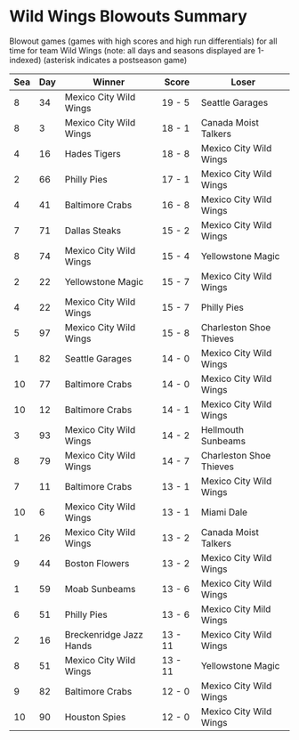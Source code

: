 # Wild Wings Blowouts Summary



Blowout games (games with high scores and high run differentials) for all time for team Wild Wings (note: all days and seasons displayed are 1-indexed) (asterisk indicates a postseason game)


| Sea | Day | Winner | Score | Loser | 
| ------ |------ |------ |------ |------ |
| 8 | 34 | Mexico City Wild Wings | 19 - 5 | Seattle Garages | 
| 8 | 3 | Mexico City Wild Wings | 18 - 1 | Canada Moist Talkers | 
| 4 | 16 | Hades Tigers | 18 - 8 | Mexico City Wild Wings | 
| 2 | 66 | Philly Pies | 17 - 1 | Mexico City Wild Wings | 
| 4 | 41 | Baltimore Crabs | 16 - 8 | Mexico City Wild Wings | 
| 7 | 71 | Dallas Steaks | 15 - 2 | Mexico City Wild Wings | 
| 8 | 74 | Mexico City Wild Wings | 15 - 4 | Yellowstone Magic | 
| 2 | 22 | Yellowstone Magic | 15 - 7 | Mexico City Wild Wings | 
| 4 | 22 | Mexico City Wild Wings | 15 - 7 | Philly Pies | 
| 5 | 97 | Mexico City Wild Wings | 15 - 8 | Charleston Shoe Thieves | 
| 1 | 82 | Seattle Garages | 14 - 0 | Mexico City Wild Wings | 
| 10 | 77 | Baltimore Crabs | 14 - 0 | Mexico City Wild Wings | 
| 10 | 12 | Baltimore Crabs | 14 - 1 | Mexico City Wild Wings | 
| 3 | 93 | Mexico City Wild Wings | 14 - 2 | Hellmouth Sunbeams | 
| 8 | 79 | Mexico City Wild Wings | 14 - 7 | Charleston Shoe Thieves | 
| 7 | 11 | Baltimore Crabs | 13 - 1 | Mexico City Wild Wings | 
| 10 | 6 | Mexico City Wild Wings | 13 - 1 | Miami Dale | 
| 1 | 26 | Mexico City Wild Wings | 13 - 2 | Canada Moist Talkers | 
| 9 | 44 | Boston Flowers | 13 - 2 | Mexico City Wild Wings | 
| 1 | 59 | Moab Sunbeams | 13 - 6 | Mexico City Wild Wings | 
| 6 | 51 | Philly Pies | 13 - 6 | Mexico City Mild Wings | 
| 2 | 16 | Breckenridge Jazz Hands | 13 - 11 | Mexico City Wild Wings | 
| 8 | 51 | Mexico City Wild Wings | 13 - 11 | Yellowstone Magic | 
| 9 | 82 | Baltimore Crabs | 12 - 0 | Mexico City Wild Wings | 
| 10 | 90 | Houston Spies | 12 - 0 | Mexico City Wild Wings | 


